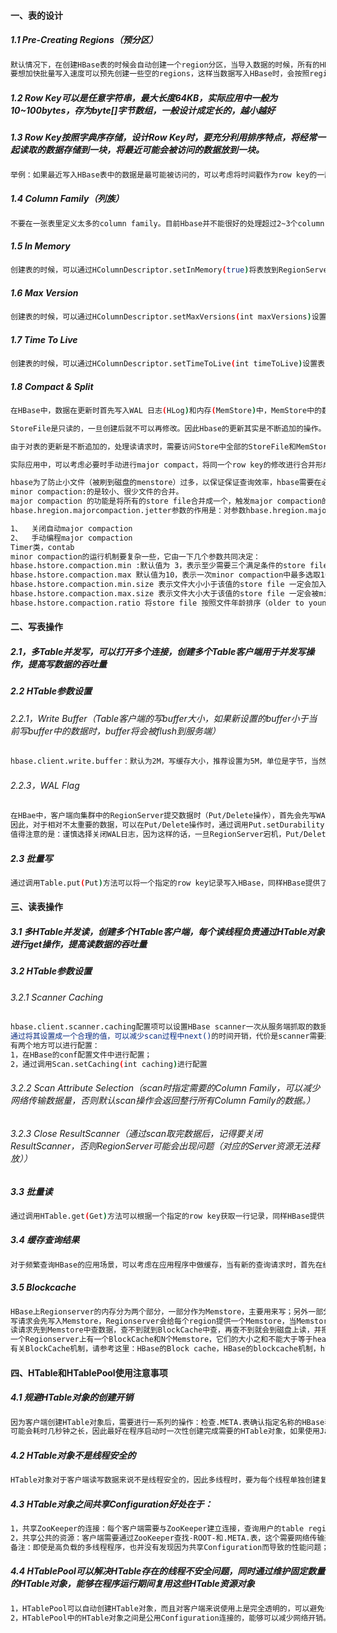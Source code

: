 #### 一、表的设计
##### 1.1 Pre-Creating Regions（预分区）
```bash
默认情况下，在创建HBase表的时候会自动创建一个region分区，当导入数据的时候，所有的HBase客户端都向这一个region写数据，直到这个region足够大了才进行切分。
要想加快批量写入速度可以预先创建一些空的regions，这样当数据写入HBase时，会按照region分区情况，在集群内做数据的负载均衡。
```
##### 1.2 Row Key可以是任意字符串，最大长度64KB，实际应用中一般为10~100bytes，存为byte[]字节数组，一般设计成定长的，越小越好
##### 1.3 Row Key按照字典序存储，设计Row Key时，要充分利用排序特点，将经常一起读取的数据存储到一块，将最近可能会被访问的数据放到一块。
```bash
举例：如果最近写入HBase表中的数据是最可能被访问的，可以考虑将时间戳作为row key的一部分，由于是字典序排序，所以可以使用Long.MAX_VALUE - timestamp作为row key，这样能保证新写入的数据在读取时可以被快速命中。
```

##### 1.4 Column Family（列族）
```bash
不要在一张表里定义太多的column family。目前Hbase并不能很好的处理超过2~3个column family的表。因为某个column family在flush的时候，它邻近的column family也会因关联效应被触发flush，最终导致系统产生更多的I/O。感兴趣的同学可以对自己的HBase集群进行实际测试，从得到的测试结果数据验证一下。
```
##### 1.5 In Memory
```bash
创建表的时候，可以通过HColumnDescriptor.setInMemory(true)将表放到RegionServer的缓存中，保证在读取的时候被cache命中。
```
##### 1.6 Max Version
```bash
创建表的时候，可以通过HColumnDescriptor.setMaxVersions(int maxVersions)设置表中数据的最大版本，如果只需要保存最新版本的数据，那么可以设置setMaxVersions(1)。
```
##### 1.7 Time To Live
```bash
创建表的时候，可以通过HColumnDescriptor.setTimeToLive(int timeToLive)设置表中数据的存储生命期，过期数据将自动被删除，例如如果只需要存储最近两天的数据，那么可以设置setTimeToLive(2 * 24 * 60 * 60)。
```
##### 1.8 Compact & Split
```bash
在HBase中，数据在更新时首先写入WAL 日志(HLog)和内存(MemStore)中，MemStore中的数据是排序的，当MemStore累计到一定阈值时，就会创建一个新的MemStore，并且将老的MemStore添加到flush队列，由单独的线程flush到磁盘上，成为一个StoreFile。于此同时，系统会在zookeeper中记录一个redo point，表示这个时刻之前的变更已经持久化了(minor compact)。

StoreFile是只读的，一旦创建后就不可以再修改。因此Hbase的更新其实是不断追加的操作。当一个Store中的StoreFile达到一定的阈值后，就会进行一次合并(major compact)，将对同一个key的修改合并到一起，形成一个大的StoreFile，当StoreFile的大小达到一定阈值后，又会对 StoreFile进行分割(split)，等分为两个StoreFile。

由于对表的更新是不断追加的，处理读请求时，需要访问Store中全部的StoreFile和MemStore，将它们按照row key进行合并，由于StoreFile和MemStore都是经过排序的，并且StoreFile带有内存中索引，通常合并过程还是比较快的。

实际应用中，可以考虑必要时手动进行major compact，将同一个row key的修改进行合并形成一个大的StoreFile。同时，可以将StoreFile设置大些，减少split的发生。

hbase为了防止小文件（被刷到磁盘的menstore）过多，以保证保证查询效率，hbase需要在必要的时候将这些小的store file合并成相对较大的store file，这个过程就称之为compaction。在hbase中，主要存在两种类型的compaction：minor  compaction和major compaction。
minor compaction:的是较小、很少文件的合并。
major compaction 的功能是将所有的store file合并成一个，触发major compaction的可能条件有：major_compact 命令、majorCompact() API、region server自动运行（相关参数：hbase.hregion.majoucompaction 默认为24 小时、hbase.hregion.majorcompaction.jetter 默认值为0.2 防止region server 在同一时间进行major compaction）。
hbase.hregion.majorcompaction.jetter参数的作用是：对参数hbase.hregion.majoucompaction 规定的值起到浮动的作用，假如两个参数都为默认值24和0,2，那么major compact最终使用的数值为：19.2~28.8 这个范围。

1、	关闭自动major compaction
2、	手动编程major compaction
Timer类，contab
minor compaction的运行机制要复杂一些，它由一下几个参数共同决定：
hbase.hstore.compaction.min :默认值为 3，表示至少需要三个满足条件的store file时，minor compaction才会启动
hbase.hstore.compaction.max 默认值为10，表示一次minor compaction中最多选取10个store file
hbase.hstore.compaction.min.size 表示文件大小小于该值的store file 一定会加入到minor compaction的store file中
hbase.hstore.compaction.max.size 表示文件大小大于该值的store file 一定会被minor compaction排除
hbase.hstore.compaction.ratio 将store file 按照文件年龄排序（older to younger），minor compaction总是从older store file开始选择
```

#### 二、写表操作
##### 2.1，多Table并发写，可以打开多个连接，创建多个Table客户端用于并发写操作，提高写数据的吞吐量
##### 2.2 HTable参数设置
###### 2.2.1，Write Buffer（Table客户端的写buffer大小，如果新设置的buffer小于当前写buffer中的数据时，buffer将会被flush到服务端）
```bash
hbase.client.write.buffer：默认为2M，写缓存大小，推荐设置为5M，单位是字节，当然越大占用的内存越多。
```
###### 2.2.3，WAL Flag
```bash
在HBae中，客户端向集群中的RegionServer提交数据时（Put/Delete操作），首先会先写WAL（Write Ahead Log）日志（即HLog，一个RegionServer上的所有Region共享一个HLog），只有当WAL日志写成功后，再接着写MemStore，然后客户端被通知提交数据成功；如果写WAL日志失败，客户端则被通知提交失败。这样做的好处是可以做到RegionServer宕机后的数据恢复。
因此，对于相对不太重要的数据，可以在Put/Delete操作时，通过调用Put.setDurability(Durability.SKIP_WAL)或Delete.setDurability(Durability.SKIP_WAL)函数，放弃写WAL日志，从而提高数据写入的性能。
值得注意的是：谨慎选择关闭WAL日志，因为这样的话，一旦RegionServer宕机，Put/Delete的数据将会无法根据WAL日志进行恢复。
```

##### 2.3 批量写
```bash
通过调用Table.put(Put)方法可以将一个指定的row key记录写入HBase，同样HBase提供了另一个方法：通过调用HTable.put(List<Put>)方法可以将指定的row key列表，批量写入多行记录，这样做的好处是批量执行，只需要一次网络I/O开销，这对于对数据实时性要求高，网络传输RTT高的情景下可能带来明显的性能提升。
```
#### 三、读表操作
##### 3.1 多HTable并发读，创建多个HTable客户端，每个读线程负责通过HTable对象进行get操作，提高读数据的吞吐量
##### 3.2 HTable参数设置
###### 3.2.1 Scanner Caching
```bash
hbase.client.scanner.caching配置项可以设置HBase scanner一次从服务端抓取的数据条数，默认情况下一次一条。
通过将其设置成一个合理的值，可以减少scan过程中next()的时间开销，代价是scanner需要通过客户端的内存来维持这些被cache的行记录。
有两个地方可以进行配置：
1，在HBase的conf配置文件中进行配置；
2，通过调用Scan.setCaching(int caching)进行配置
```

###### 3.2.2 Scan Attribute Selection（scan时指定需要的Column Family，可以减少网络传输数据量，否则默认scan操作会返回整行所有Column Family的数据。）
###### 3.2.3 Close ResultScanner（通过scan取完数据后，记得要关闭ResultScanner，否则RegionServer可能会出现问题（对应的Server资源无法释放））

##### 3.3 批量读
```bash
通过调用HTable.get(Get)方法可以根据一个指定的row key获取一行记录，同样HBase提供了另一个方法：通过调用HTable.get(List<Get>)方法可以根据一个指定的row key列表，批量获取多行记录，这样做的好处是批量执行，只需要一次网络I/O开销，这对于对数据实时性要求高而且网络传输RTT高的情景下可能带来明显的性能提升。
```
##### 3.4 缓存查询结果
```bash
对于频繁查询HBase的应用场景，可以考虑在应用程序中做缓存，当有新的查询请求时，首先在缓存中查找，如果存在则直接返回，不再查询HBase；否则对HBase发起读请求查询，然后在应用程序中将查询结果缓存起来。至于缓存的替换策略，可以考虑LRU等常用的策略。
```

##### 3.5 Blockcache
```bash
HBase上Regionserver的内存分为两个部分，一部分作为Memstore，主要用来写；另外一部分作为BlockCache，主要用于读。
写请求会先写入Memstore，Regionserver会给每个region提供一个Memstore，当Memstore满64MB以后，会启动 flush刷新到磁盘。当Memstore的总大小超过限制时（heapsize * hbase.regionserver.global.memstore.upperLimit * 0.9），会强行启动flush进程，从最大的Memstore开始flush直到低于限制。
读请求先到Memstore中查数据，查不到就到BlockCache中查，再查不到就会到磁盘上读，并把读的结果放入BlockCache。由于BlockCache采用的是LRU策略，因此BlockCache达到上限(heapsize * hfile.block.cache.size * 0.85)后，会启动淘汰机制，淘汰掉最老的一批数据。
一个Regionserver上有一个BlockCache和N个Memstore，它们的大小之和不能大于等于heapsize * 0.8，否则HBase不能启动。默认BlockCache为0.2，而Memstore为0.4。对于注重读响应时间的系统，可以将 BlockCache设大些，比如设置BlockCache=0.4，Memstore=0.39，以加大缓存的命中率。
有关BlockCache机制，请参考这里：HBase的Block cache，HBase的blockcache机制，hbase中的缓存的计算与使用。
```

#### 四、HTable和HTablePool使用注意事项
##### 4.1 规避HTable对象的创建开销
```bash
因为客户端创建HTable对象后，需要进行一系列的操作：检查.META.表确认指定名称的HBase表是否存在，表是否有效等等，整个时间开销比较重，
可能会耗时几秒钟之长，因此最好在程序启动时一次性创建完成需要的HTable对象，如果使用Java API，一般来说是在构造函数中进行创建，程序启动后直接重用
```
##### 4.2 HTable对象不是线程安全的
```bash
HTable对象对于客户端读写数据来说不是线程安全的，因此多线程时，要为每个线程单独创建复用一个HTable对象，不同对象间不要共享HTable对象使用，特别是在客户端auto flash被置为false时，由于存在本地write buffer，可能导致数据不一致。
```

##### 4.3 HTable对象之间共享Configuration好处在于：
```bash
1，共享ZooKeeper的连接：每个客户端需要与ZooKeeper建立连接，查询用户的table regions位置，这些信息可以在连接建立后缓存起来共享使用。
2，共享公共的资源：客户端需要通过ZooKeeper查找-ROOT-和.META.表，这个需要网络传输开销，客户端缓存这些公共资源后能够减少后续的网络传输开销，加快查找过程速度。
备注：即使是高负载的多线程程序，也并没有发现因为共享Configuration而导致的性能问题；如果你的实际情况中不是如此，那么可以尝试不共享Configuration。
```
##### 4.4 HTablePool可以解决HTable存在的线程不安全问题，同时通过维护固定数量的HTable对象，能够在程序运行期间复用这些HTable资源对象
```bash
1，HTablePool可以自动创建HTable对象，而且对客户端来说使用上是完全透明的，可以避免多线程间数据并发修改问题。
2，HTablePool中的HTable对象之间是公用Configuration连接的，能够可以减少网络开销。
```
